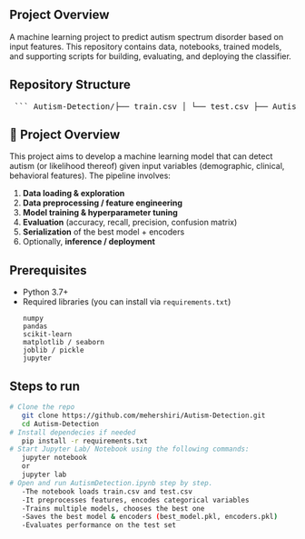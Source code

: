 ## Project Overview 
A machine learning project to predict autism spectrum disorder based on input features. This repository contains data, notebooks, trained models, and supporting scripts for building, evaluating, and deploying the classifier.

## Repository Structure
<pre> ``` Autism-Detection/├── train.csv │ └── test.csv ├── AutismDetection.ipynb└── best_model.pkl ├── requirements.txt └── README.md ``` </pre>


## 🧠 Project Overview

This project aims to develop a machine learning model that can detect autism (or likelihood thereof) given input variables (demographic, clinical, behavioral features). The pipeline involves:

1. **Data loading & exploration**  
2. **Data preprocessing / feature engineering**  
3. **Model training & hyperparameter tuning**  
4. **Evaluation** (accuracy, recall, precision, confusion matrix)  
5. **Serialization** of the best model + encoders  
6. Optionally, **inference / deployment**

## Prerequisites

- Python 3.7+  
- Required libraries (you can install via `requirements.txt`)  
  ```text
  numpy
  pandas
  scikit-learn
  matplotlib / seaborn
  joblib / pickle
  jupyter

## Steps to run
```bash
# Clone the repo
   git clone https://github.com/mehershiri/Autism-Detection.git
   cd Autism-Detection
# Install dependecies if needed
   pip install -r requirements.txt
# Start Jupyter Lab/ Notebook using the following commands: 
   jupyter notebook
   or
   jupyter lab
# Open and run AutismDetection.ipynb step by step.
   -The notebook loads train.csv and test.csv
   -It preprocesses features, encodes categorical variables
   -Trains multiple models, chooses the best one
   -Saves the best model & encoders (best_model.pkl, encoders.pkl)
   -Evaluates performance on the test set
